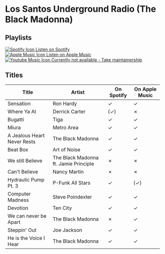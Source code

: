 # Los Santos Underground Radio (The Black Madonna)

## Playlists

[![Spotify Icon](https://user-images.githubusercontent.com/6068259/95839470-57169600-0d43-11eb-89e3-6b80e7c64339.png "Listen on Spotify") Listen on Spotify](https://open.spotify.com/playlist/0xV4ky4J4vBSC955UPRayE)  
[![Apple Music Icon](https://user-images.githubusercontent.com/6068259/95839328-2fbfc900-0d43-11eb-896b-78ba8d0f56da.png "Listen on Apple Music") Listen on Apple Music](https://itunes.apple.com/de/playlist/pl.u-GMLBt8aoX3E)  
[![Youtube Music Icon](https://user-images.githubusercontent.com/6068259/95839482-5a118680-0d43-11eb-97f5-21338bca84df.png "Listen on Youtube Music") Currently not available - Take maintainership](https://github.com/MarauderXtreme/video-game-radiostation-playlists/fork)

## Titles

| Title                       | Artist                                | On Spotify | On Apple Music |
| --------------------------- | ------------------------------------- | ---------- | -------------- |
| Sensation                   | Ron Hardy                             | ✓          | ✓              |
| Where Ya At                 | Derrick Carter                        | (✓)        | ✗              |
| Bugatti                     | Tiga                                  | ✓          | ✓              |
| Miura                       | Metro Area                            | ✓          | ✓              |
| A Jealous Heart Never Rests | The Black Madonna                     | ✓          | ✓              |
| Beat Box                    | Art of Noise                          | ✓          | ✓              |
| We still Believe            | The Black Madonna ft. Jamie Principle | ✗          | ✗              |
| Can't Believe               | Nancy Martin                          | ✗          | ✗              |
| Hydraulic Pump Pt. 3        | P-Funk All Stars                      | ✓          | (✓)            |
| Computer Madness            | Steve Poindexter                      | ✓          | ✓              |
| Devotion                    | Ten City                              | ✓          | ✓              |
| We can never be Apart       | The Black Madonna                     | ✗          | ✓              |
| Steppin' Out                | Joe Jackson                           | ✓          | ✓              |
| He is the Voice I Hear      | The Black Madonna                     | ✓          | ✓              |
